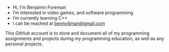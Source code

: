 - Hi, I’m Benjamin Foreman
- I’m interested in video games, and software programming
- I’m currently learning C++
- I can be reached at benny4man@gmail.com


This GitHub account is to store and document all of my programming assignments and projects during my programming education, as well as any personal projects.
